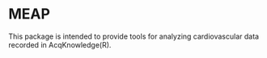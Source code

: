 MEAP
====

This package is intended to provide tools for analyzing 
cardiovascular data recorded in AcqKnowledge(R). 